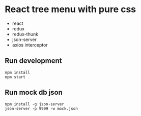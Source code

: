# React tree menu with pure css

- react
- redux
- redux-thunk
- json-server
- axios interceptor

## Run development

```
npm install
npm start
```

## Run mock db json

```
npm install -g json-server
json-server -p 9999 -w mock.json
```
